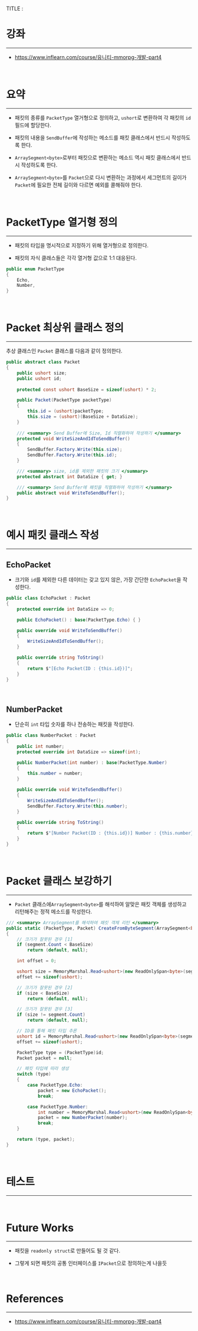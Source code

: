 TITLE : 

# 강좌
---
- <https://www.inflearn.com/course/유니티-mmorpg-개발-part4>

<br>

# 요약
---

- 패킷의 종류를 `PacketType` 열거형으로 정의하고, `ushort`로 변환하여 각 패킷의 `id` 필드에 할당한다.

- 패킷의 내용을 `SendBuffer`에 작성하는 메소드를 패킷 클래스에서 반드시 작성하도록 한다.

- `ArraySegment<byte>`로부터 패킷으로 변환하는 메소드 역시 패킷 클래스에서 반드시 작성하도록 한다.

- `ArraySegment<byte>`를 `Packet`으로 다시 변환하는 과정에서 세그먼트의 길이가 `Packet`에 필요한 전체 길이와 다르면 예외를 콜해줘야 한다.

<br>



# PacketType 열거형 정의
---

- 패킷의 타입을 명시적으로 지정하기 위해 열거형으로 정의한다.

- 패킷의 자식 클래스들은 각각 열거형 값으로 1:1 대응된다.

```cs
public enum PacketType
{
    Echo,
    Number,
}
```

<br>



# Packet 최상위 클래스 정의
---

추상 클래스인 `Packet` 클래스를 다음과 같이 정의한다.

```cs
public abstract class Packet
{
    public ushort size;
    public ushort id;
    
    protected const ushort BaseSize = sizeof(ushort) * 2;

    public Packet(PacketType packetType)
    {
        this.id = (ushort)packetType;
        this.size = (ushort)(BaseSize + DataSize);
    }
    
    /// <summary> Send Buffer에 Size, Id 직렬화하여 작성하기 </summary>
    protected void WriteSizeAndIdToSendBuffer()
    {
        SendBuffer.Factory.Write(this.size);
        SendBuffer.Factory.Write(this.id);
    }

    /// <summary> size, id를 제외한 패킷의 크기 </summary>
    protected abstract int DataSize { get; }

    /// <summary> Send Buffer에 패킷을 직렬화하여 작성하기 </summary>
    public abstract void WriteToSendBuffer();
}
```

<br>



# 예시 패킷 클래스 작성
---

## **EchoPacket**

- 크기와 `id`를 제외한 다른 데이터는 갖고 있지 않은, 가장 간단한 `EchoPacket`을 작성한다.

```cs
public class EchoPacket : Packet
{
    protected override int DataSize => 0;

    public EchoPacket() : base(PacketType.Echo) { }

    public override void WriteToSendBuffer()
    {
        WriteSizeAndIdToSendBuffer();
    }

    public override string ToString()
    {
        return $"[Echo Packet(ID : {this.id})]";
    }
}
```

<br>

## **NumberPacket**

- 단순히 `int` 타입 숫자를 하나 전송하는 패킷을 작성한다.

```cs
public class NumberPacket : Packet
{
    public int number;
    protected override int DataSize => sizeof(int);

    public NumberPacket(int number) : base(PacketType.Number)
    {
        this.number = number;
    }

    public override void WriteToSendBuffer()
    {
        WriteSizeAndIdToSendBuffer();
        SendBuffer.Factory.Write(this.number);
    }

    public override string ToString()
    {
        return $"[Number Packet(ID : {this.id})] Number : {this.number}";
    }
}
```

<br>

# Packet 클래스 보강하기
---

- `Packet` 클래스에`ArraySegment<byte>`를 해석하여 알맞은 패킷 객체를 생성하고 리턴해주는 정적 메소드를 작성한다.

```cs
/// <summary> ArraySegment를 해석하여 패킷 객체 리턴 </summary>
public static (PacketType, Packet) CreateFromByteSegment(ArraySegment<byte> segment)
{
    // 크기가 잘못된 경우 [1]
    if (segment.Count < BaseSize)
        return (default, null);

    int offset = 0;

    ushort size = MemoryMarshal.Read<ushort>(new ReadOnlySpan<byte>(segment.Array, offset, sizeof(ushort)));
    offset += sizeof(ushort);

    // 크기가 잘못된 경우 [2]
    if (size < BaseSize)
        return (default, null);

    // 크기가 잘못된 경우 [3]
    if (size != segment.Count)
        return (default, null);

    // ID를 통해 패킷 타입 추론
    ushort id = MemoryMarshal.Read<ushort>(new ReadOnlySpan<byte>(segment.Array, offset, sizeof(ushort)));
    offset += sizeof(ushort);

    PacketType type = (PacketType)id;
    Packet packet = null;

    // 패킷 타입에 따라 생성
    switch (type)
    {
        case PacketType.Echo:
            packet = new EchoPacket();
            break;

        case PacketType.Number:
            int number = MemoryMarshal.Read<ushort>(new ReadOnlySpan<byte>(segment.Array, offset, sizeof(int)));
            packet = new NumberPacket(number);
            break;
    }

    return (type, packet);
}
```

<br>

# 테스트
---



<br>



# Future Works
---

- 패킷을 `readonly struct`로 만들어도 될 것 같다.

- 그렇게 되면 패킷의 공통 인터페이스를 `IPacket`으로 정의하는게 나을듯

<br>






# References
---
- <https://www.inflearn.com/course/유니티-mmorpg-개발-part4>







